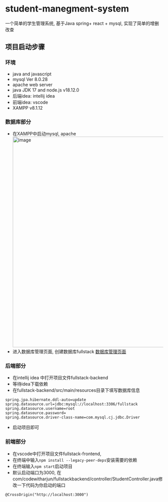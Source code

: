 # student-manegment-system
一个简单的学生管理系统, 基于Java spring+ react + mysql, 实现了简单的增删改查
## 项目启动步骤
### 环境
- java and javascript
- mysql  Ver 8.0.28
- apache web server 
- java JDK 17 and node.js v18.12.0
- 后端idea: intellij idea
- 前端idea: vscode 
- XAMPP v8.1.12
### 数据库部分
- 在XAMPP中启动mysql, apache
  <img width="670" alt="image" src="https://user-images.githubusercontent.com/103091066/234797362-6806ee96-ae99-45da-a807-17d8f3a81937.png">
- 进入数据库管理页面, 创建数据库fullstack
[数据库管理页面](http://localhost/phpmyadmin/)
### 后端部分
- 在intellij idea 中打开项目文件fullstack-backend
- 等待idea下载依赖
- 在fullstack-backend/src/main/resources目录下填写数据库信息
```
spring.jpa.hibernate.ddl-auto=update
spring.datasource.url=jdbc:mysql://localhost:3306/fullstack
spring.datasource.username=root
spring.datasource.password=
spring.datasource.driver-class-name=com.mysql.cj.jdbc.Driver

```
- 启动项目即可
### 前端部分
- 在vscode中打开项目文件fullstack-frontend, 
- 在终端中输入`npm install --legacy-peer-deps`安装需要的依赖
- 在终端输入`npm start`启动项目
- 默认启动端口为3000, 在com/codewitharjun/fullstackbackend/controller/StudentController.java修改一下代码为你启动的端口
```
@CrossOrigin("http://localhost:3000")
```

